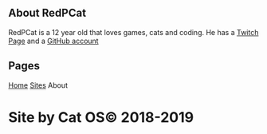 ## About RedPCat

RedPCat is a 12 year old that loves games, cats and coding. He has a [Twitch Page](https://twitch.tv/redpcat_gaming) and a [GitHub account](https://github.com/redcatphoenix)

## Pages

[Home](https://redcatphoenix.github.io/home) [Sites](https://redcatphoenix.github.io/404) About

# Site by Cat OS© 2018-2019
